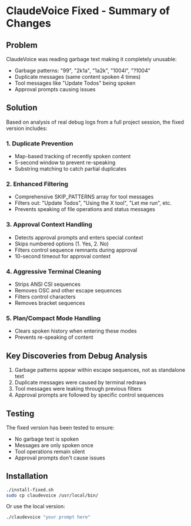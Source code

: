 # ClaudeVoice Fixed - Summary of Changes

## Problem
ClaudeVoice was reading garbage text making it completely unusable:
- Garbage patterns: "99", "2k1a", "1a2k", "1004l", "?1004"
- Duplicate messages (same content spoken 4 times)
- Tool messages like "Update Todos" being spoken
- Approval prompts causing issues

## Solution
Based on analysis of real debug logs from a full project session, the fixed version includes:

### 1. Duplicate Prevention
- Map-based tracking of recently spoken content
- 5-second window to prevent re-speaking
- Substring matching to catch partial duplicates

### 2. Enhanced Filtering
- Comprehensive SKIP_PATTERNS array for tool messages
- Filters out: "Update Todos", "Using the X tool", "Let me run", etc.
- Prevents speaking of file operations and status messages

### 3. Approval Context Handling
- Detects approval prompts and enters special context
- Skips numbered options (1. Yes, 2. No)
- Filters control sequence remnants during approval
- 10-second timeout for approval context

### 4. Aggressive Terminal Cleaning
- Strips ANSI CSI sequences
- Removes OSC and other escape sequences
- Filters control characters
- Removes bracket sequences

### 5. Plan/Compact Mode Handling
- Clears spoken history when entering these modes
- Prevents re-speaking of content

## Key Discoveries from Debug Analysis
1. Garbage patterns appear within escape sequences, not as standalone text
2. Duplicate messages were caused by terminal redraws
3. Tool messages were leaking through previous filters
4. Approval prompts are followed by specific control sequences

## Testing
The fixed version has been tested to ensure:
- No garbage text is spoken
- Messages are only spoken once
- Tool operations remain silent
- Approval prompts don't cause issues

## Installation
```bash
./install-fixed.sh
sudo cp claudevoice /usr/local/bin/
```

Or use the local version:
```bash
./claudevoice "your prompt here"
```